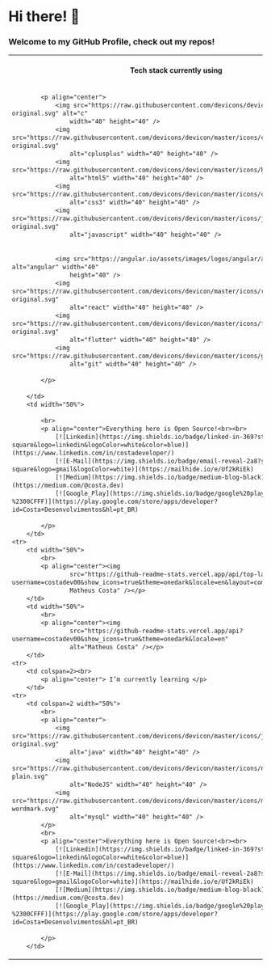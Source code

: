 # Hi there! 👋
### Welcome to my GitHub Profile, check out my repos!
<table width="100%">
    <tr>
        <th>Tech stack currently using</th>
        <th>Find me at</th>
    </tr>
    <tr>
        <td width="50%">

            <p align="center">
                <img src="https://raw.githubusercontent.com/devicons/devicon/master/icons/c/c-original.svg" alt="c"
                    width="40" height="40" />
                <img src="https://raw.githubusercontent.com/devicons/devicon/master/icons/cplusplus/cplusplus-original.svg"
                    alt="cplusplus" width="40" height="40" />
                <img src="https://raw.githubusercontent.com/devicons/devicon/master/icons/html5/html5-plain.svg"
                    alt="html5" width="40" height="40" />
                <img src="https://raw.githubusercontent.com/devicons/devicon/master/icons/css3/css3-plain.svg"
                    alt="css3" width="40" height="40" />
                <img src="https://raw.githubusercontent.com/devicons/devicon/master/icons/javascript/javascript-original.svg"
                    alt="javascript" width="40" height="40" />


                <img src="https://angular.io/assets/images/logos/angular/angular.png" alt="angular" width="40"
                    height="40" />
                <img src="https://raw.githubusercontent.com/devicons/devicon/master/icons/react/react-original.svg"
                    alt="react" width="40" height="40" />
                <img src="https://raw.githubusercontent.com/devicons/devicon/master/icons/flutter/flutter-original.svg"
                    alt="flutter" width="40" height="40" />
                <img src="https://raw.githubusercontent.com/devicons/devicon/master/icons/git/git-original.svg"
                    alt="git" width="40" height="40" />

            </p>

        </td>
        <td width="50%">

            <br>
            <p align="center">Everything here is Open Source!<br><br>
                [![Linkedin](https://img.shields.io/badge/linked-in-369?style=flat-square&logo=linkedin&logoColor=white&color=blue)](https://www.linkedin.com/in/costadeveloper/)
                [![E-Mail](https://img.shields.io/badge/email-reveal-2a8?style=flat-square&logo=gmail&logoColor=white)](https://mailhide.io/e/Uf2kRiEk)
                [![Medium](https://img.shields.io/badge/medium-blog-black)](https://medium.com/@costa.dev)
                [![Google_Play](https://img.shields.io/badge/google%20play-app%20store-%2300CFFF)](https://play.google.com/store/apps/developer?id=Costa+Desenvolvimentos&hl=pt_BR)

            </p>
        </td>
    <tr>
        <td width="50%">
            <br>
            <p align="center"><img
                    src="https://github-readme-stats.vercel.app/api/top-langs?username=costadev00&show_icons=true&theme=onedark&locale=en&layout=compact%22 alt="
                    Matheus Costa" /></p>
        </td>
        <td width="50%">
            <br>
            <p align="center"><img
                    src="https://github-readme-stats.vercel.app/api?username=costadev00&show_icons=true&theme=onedark&locale=en"
                    alt="Matheus Costa" /></p>
        </td>
    <tr>
        <td colspan=2><br>
            <p align="center"> I’m currently learning </p>
        </td>
    <tr>
        <td colspan=2 width="50%">
            <br>
            <p align="center">
                <img src="https://raw.githubusercontent.com/devicons/devicon/master/icons/java/java-original.svg"
                    alt="java" width="40" height="40" />
                <img src="https://raw.githubusercontent.com/devicons/devicon/master/icons/nodejs/nodejs-plain.svg"
                    alt="NodeJS" width="40" height="40" />
                <img src="https://raw.githubusercontent.com/devicons/devicon/master/icons/mysql/mysql-original-wordmark.svg"
                    alt="mysql" width="40" height="40" />
            </p>
            <br>
            <p align="center">Everything here is Open Source!<br><br>
                [![Linkedin](https://img.shields.io/badge/linked-in-369?style=flat-square&logo=linkedin&logoColor=white&color=blue)](https://www.linkedin.com/in/costadeveloper/)
                [![E-Mail](https://img.shields.io/badge/email-reveal-2a8?style=flat-square&logo=gmail&logoColor=white)](https://mailhide.io/e/Uf2kRiEk)
                [![Medium](https://img.shields.io/badge/medium-blog-black)](https://medium.com/@costa.dev)
                [![Google_Play](https://img.shields.io/badge/google%20play-app%20store-%2300CFFF)](https://play.google.com/store/apps/developer?id=Costa+Desenvolvimentos&hl=pt_BR)

            </p>
        </td>
</table>

[//]: <> (The `&nbsp;` is to have Aphelion take up more space)

